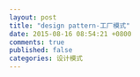 ```yaml
---
layout: post
title: "design pattern-工厂模式"
date: 2015-08-16 08:54:21 +0800
comments: true
published: false
categories: 设计模式
---
```

